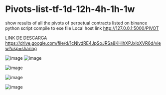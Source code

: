 # Pivots-list-tf-1d-12h-4h-1h-1w
show results of all the pivots of perpetual contracts listed on binance
python script compile to exe file 
Local host link  http://127.0.0.1:5000/PIVOT

LINK DE DESCARGA
https://drive.google.com/file/d/1cNlvdRE4JpSoJRSa8KHihXPJxIoXVR6d/view?usp=sharing

![image](https://github.com/user-attachments/assets/4cbe101e-4ac2-4003-bc0a-e6684e49a46b)
![image](https://github.com/user-attachments/assets/13b2b838-645b-48a4-8d78-7b6bf3119f2f)

![image](https://github.com/user-attachments/assets/fd0d8a63-3ac8-46db-80b7-790339e03264)

![image](https://github.com/user-attachments/assets/3503e023-b0f4-40c7-87f2-8966803a45be)

![image](https://github.com/user-attachments/assets/321a4300-0dbb-4dd8-8883-3cbad30c8a7a)







